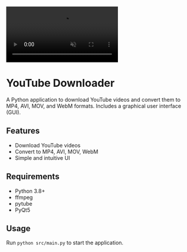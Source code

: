 <video src="[./assets/example.mp4](https://github.com/MikeyLevine/youtube-downloader/blob/main/assets/exaple.mp4)" controls muted autoplay loop></video>

# YouTube Downloader

A Python application to download YouTube videos and convert them to MP4, AVI, MOV, and WebM formats. Includes a graphical user interface (GUI).

## Features
- Download YouTube videos
- Convert to MP4, AVI, MOV, WebM
- Simple and intuitive UI

## Requirements
- Python 3.8+
- ffmpeg
- pytube
- PyQt5

## Usage
Run `python src/main.py` to start the application.
